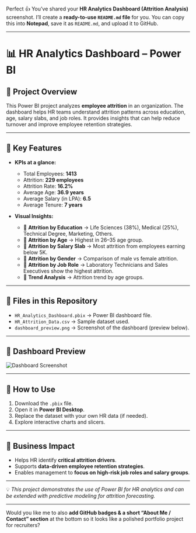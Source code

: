 Perfect 👍 You’ve shared your **HR Analytics Dashboard (Attrition Analysis)** screenshot. I’ll create a **ready-to-use `README.md` file** for you. You can copy this into **Notepad**, save it as `README.md`, and upload it to GitHub.

---

# 📊 HR Analytics Dashboard – Power BI

## 🔹 Project Overview

This Power BI project analyzes **employee attrition** in an organization.
The dashboard helps HR teams understand attrition patterns across education, age, salary slabs, and job roles.
It provides insights that can help reduce turnover and improve employee retention strategies.

---

## 🔹 Key Features

* **KPIs at a glance:**

  * Total Employees: **1413**
  * Attrition: **229 employees**
  * Attrition Rate: **16.2%**
  * Average Age: **36.9 years**
  * Average Salary (in LPA): **6.5**
  * Average Tenure: **7 years**

* **Visual Insights:**

  * 📌 **Attrition by Education** → Life Sciences (38%), Medical (25%), Technical Degree, Marketing, Others.
  * 📌 **Attrition by Age** → Highest in 26–35 age group.
  * 📌 **Attrition by Salary Slab** → Most attrition from employees earning below 5K.
  * 📌 **Attrition by Gender** → Comparison of male vs female attrition.
  * 📌 **Attrition by Job Role** → Laboratory Technicians and Sales Executives show the highest attrition.
  * 📌 **Trend Analysis** → Attrition trend by age groups.

---

## 🔹 Files in this Repository

* `HR_Analytics_Dashboard.pbix` → Power BI dashboard file.
* `HR_Attrition_Data.csv` → Sample dataset used.
* `dashboard_preview.png` → Screenshot of the dashboard (preview below).

---

## 🔹 Dashboard Preview

![Dashboard Screenshot](dashboard_preview.png)

---

## 🔹 How to Use

1. Download the `.pbix` file.
2. Open it in **Power BI Desktop**.
3. Replace the dataset with your own HR data (if needed).
4. Explore interactive charts and slicers.

---

## 🔹 Business Impact

* Helps HR identify **critical attrition drivers**.
* Supports **data-driven employee retention strategies**.
* Enables management to **focus on high-risk job roles and salary groups**.

---

💡 *This project demonstrates the use of Power BI for HR analytics and can be extended with predictive modeling for attrition forecasting.*

---

Would you like me to also **add GitHub badges & a short “About Me / Contact” section** at the bottom so it looks like a polished portfolio project for recruiters?
